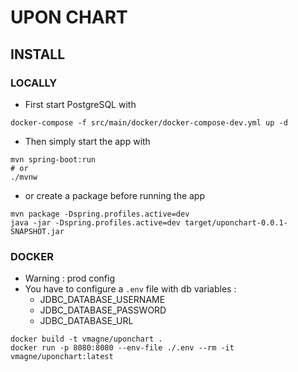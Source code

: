 # UPON CHART

## INSTALL

### LOCALLY

* First start PostgreSQL with

```shell
docker-compose -f src/main/docker/docker-compose-dev.yml up -d
```

* Then simply start the app with 

```shell
mvn spring-boot:run
# or 
./mvnw
```

* or create a package before running the app

```shell
mvn package -Dspring.profiles.active=dev
java -jar -Dspring.profiles.active=dev target/uponchart-0.0.1-SNAPSHOT.jar
```

### DOCKER 

* Warning : prod config
* You have to configure a `.env` file with db variables : 
  * JDBC_DATABASE_USERNAME
  * JDBC_DATABASE_PASSWORD
  * JDBC_DATABASE_URL

```shell
docker build -t vmagne/uponchart .
docker run -p 8080:8080 --env-file ./.env --rm -it vmagne/uponchart:latest
```
